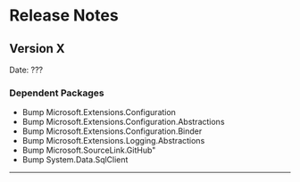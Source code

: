 # Release Notes

## Version X

Date: ???

### Dependent Packages

- Bump Microsoft.Extensions.Configuration
- Bump Microsoft.Extensions.Configuration.Abstractions
- Bump Microsoft.Extensions.Configuration.Binder
- Bump Microsoft.Extensions.Logging.Abstractions
- Bump Microsoft.SourceLink.GitHub"
- Bump System.Data.SqlClient

---
